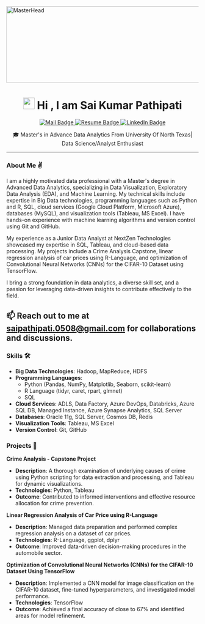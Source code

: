   <img src="https://cdn.analyticsvidhya.com/wp-content/uploads/2023/08/System-engineer-to-data-analyst.jpeg" alt="MasterHead" width="1000" height="200">
</a>
<h1 align = "center"><img src="https://media.giphy.com/media/hvRJCLFzcasrR4ia7z/giphy.gif" width="30" />  Hi , I am Sai Kumar Pathipati </h1>
<p align="center">
  <a href="mailto:saipathipati.0508@gmail.com">
    <img src="https://img.shields.io/badge/Mail-f25030?style=for-the-badge&logoColor=white" alt="Mail Badge">
  </a>
  <a href="https://docs.google.com/document/d/1yzH2cnFviOw8Ge0ElLr1eisnON1wLzGl/edit?usp=sharing">
    <img src="https://img.shields.io/badge/Resume-f2f542?style=for-the-badge&logoColor=white" alt="Resume Badge">
</a>
  <a href="https://www.linkedin.com/in/sai-chowdary-41199b209/">
    <img src="https://img.shields.io/badge/LinkedIn-0077b5?style=for-the-badge&logoColor=white" alt="LinkedIn Badge">
  </a>
</p>


<div align="center">

🎓 Master's in Advance Data Analytics From University Of North Texas| Data Science/Analyst Enthusiast

</div>

---

### About Me ✌️
I am a highly motivated data professional with a Master's degree in Advanced Data Analytics, specializing in Data Visualization, Exploratory Data Analysis (EDA), and Machine Learning. My technical skills include expertise in Big Data technologies, programming languages such as Python and R, SQL, cloud services (Google Cloud Platform, Microsoft Azure), databases (MySQL), and visualization tools (Tableau, MS Excel). I have hands-on experience with machine learning algorithms and version control using Git and GitHub.

My experience as a Junior Data Analyst at NextZen Technologies showcased my expertise in SQL, Tableau, and cloud-based data processing. My projects include a Crime Analysis Capstone, linear regression analysis of car prices using R-Language, and optimization of Convolutional Neural Networks (CNNs) for the CIFAR-10 Dataset using TensorFlow.

I bring a strong foundation in data analytics, a diverse skill set, and a passion for leveraging data-driven insights to contribute effectively to the field.

📫 Reach out to me at saipathipati.0508@gmail.com for collaborations and discussions.
---

### Skills 🛠️
- **Big Data Technologies**: Hadoop, MapReduce, HDFS
- **Programming Languages**: 
  - Python (Pandas, NumPy, Matplotlib, Seaborn, scikit-learn)
  - R Language (tidyr, caret, rpart, glmnet)
  - SQL
- **Cloud Services**: ADLS, Data Factory, Azure DevOps, Databricks, Azure SQL DB, Managed Instance, Azure Synapse Analytics, SQL Server
- **Databases**: Oracle 11g, SQL Server, Cosmos DB, Redis
- **Visualization Tools**: Tableau, MS Excel
- **Version Control**: Git, GitHub
### Projects 🚀
**Crime Analysis - Capstone Project**
- **Description**: A thorough examination of underlying causes of crime using Python scripting for data extraction and processing, and Tableau for dynamic visualizations.
- **Technologies**: Python, Tableau
- **Outcome**: Contributed to informed interventions and effective resource allocation for crime prevention.

**Linear Regression Analysis of Car Price using R-Language**
- **Description**: Managed data preparation and performed complex regression analysis on a dataset of car prices.
- **Technologies**: R-Language, ggplot, dplyr
- **Outcome**: Improved data-driven decision-making procedures in the automobile sector.

**Optimization of Convolutional Neural Networks (CNNs) for the CIFAR-10 Dataset Using TensorFlow**
- **Description**: Implemented a CNN model for image classification on the CIFAR-10 dataset, fine-tuned hyperparameters, and investigated model performance.
- **Technologies**: TensorFlow
- **Outcome**: Achieved a final accuracy of close to 67% and identified areas for model refinement.
